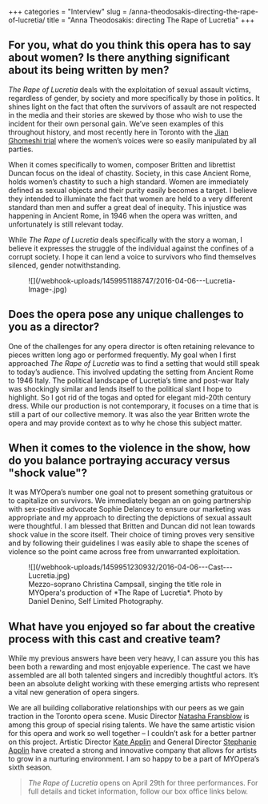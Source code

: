 +++
categories = "Interview"
slug = /anna-theodosakis-directing-the-rape-of-lucretia/
title = "Anna Theodosakis: directing The Rape of Lucretia"
+++

## For you, what do you think this opera has to say about women? Is there anything significant about its being written by men?
 
*The Rape of Lucretia* deals with the exploitation of sexual assault victims, regardless of gender, by society and more specifically by those in politics. It shines light on the fact that often the survivors of assault are not respected in the media and their stories are skewed by those who wish to use the incident for their own personal gain. We’ve seen examples of this throughout history, and most recently here in Toronto with the [Jian Ghomeshi trial](http://www.theglobeandmail.com/news/national/jian-ghomeshi/article28476713/) where the women’s voices were so easily manipulated by all parties.
 
When it comes specifically to women, composer Britten and librettist Duncan focus on the ideal of chastity. Society, in this case Ancient Rome, holds women’s chastity to such a high standard. Women are immediately defined as sexual objects and their purity easily becomes a target. I believe they intended to illuminate the fact that women are held to a very different standard than men and suffer a great deal of inequity. This injustice was happening in Ancient Rome, in 1946 when the opera was written, and unfortunately is still relevant today.
 
While *The Rape of Lucretia* deals specifically with the story a woman, I believe it expresses the struggle of the individual against the confines of a corrupt society. I hope it can lend a voice to survivors who find themselves silenced, gender notwithstanding.

<figure data-type="image">
![](/webhook-uploads/1459951188747/2016-04-06---Lucretia-Image-.jpg)
</figure>
 
## Does the opera pose any unique challenges to you as a director?
 
One of the challenges for any opera director is often retaining relevance to pieces written long ago or performed frequently. My goal when I first approached *The Rape of Lucretia* was to find a setting that would still speak to today’s audience. This involved updating the setting from Ancient Rome to 1946 Italy. The political landscape of Lucretia’s time and post-war Italy was shockingly similar and lends itself to the political slant I hope to highlight. So I got rid of the togas and opted for elegant mid-20th century dress. While our production is not contemporary, it focuses on a time that is still a part of our collective memory. It was also the year Britten wrote the opera and may provide context as to why he chose this subject matter.

## When it comes to the violence in the show, how do you balance portraying accuracy versus "shock value"?
 
It was MYOpera’s number one goal not to present something gratuitous or to capitalize on survivors. We immediately began an on going partnership with sex-positive advocate Sophie Delancey to ensure our marketing was appropriate and my approach to directing the depictions of sexual assault were thoughtful. I am blessed that Britten and Duncan did not lean towards shock value in the score itself. Their choice of timing proves very sensitive and by following their guidelines I was easily able to shape the scenes of violence so the point came across free from unwarranted exploitation.

<figure data-type="image">
![](/webhook-uploads/1459951230932/2016-04-06---Cast---Lucretia.jpg)
<figcaption>Mezzo-soprano Christina Campsall, singing the title role in MYOpera's production of *The Rape of Lucretia*. Photo by Daniel Denino, Self Limited Photography.</figcaption>
</figure>
 
## What have you enjoyed so far about the creative process with this cast and creative team?
 
While my previous answers have been very heavy, I can assure you this has been both a rewarding and most enjoyable experience. The cast we have assembled are all both talented singers and incredibly thoughtful actors. It’s been an absolute delight working with these emerging artists who represent a vital new generation of opera singers. 

We are all building collaborative relationships with our peers as we gain traction in the Toronto opera scene. Music Director [Natasha Fransblow](https://www.myopera.ca/our-team/#natasha) is among this group of special rising talents. We have the same artistic vision for this opera and work so well together – I couldn’t ask for a better partner on this project. Artistic Director [Kate Applin](https://www.myopera.ca/our-team/#kate) and General Director [Stephanie Applin](https://www.myopera.ca/our-team/#stephanie) have created a strong and innovative company that allows for artists to grow in a nurturing environment. I am so happy to be a part of MYOpera’s sixth season. 

>*The Rape of Lucretia* opens on April 29th for three performances. For full details and ticket information, follow our box office links below.
